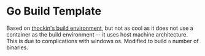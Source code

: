 # Go Build Template

Based on [thockin's build environment](https://github.com/thockin/go-build-template), but not as cool as it does not use a container as the build environment -- it uses host machine architecture. This is due to complications with windows os. Modified to build `n` number of binaries.
